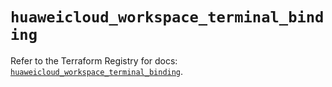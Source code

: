 # `huaweicloud_workspace_terminal_binding`

Refer to the Terraform Registry for docs: [`huaweicloud_workspace_terminal_binding`](https://registry.terraform.io/providers/huaweicloud/huaweicloud/1.71.1/docs/resources/workspace_terminal_binding).
